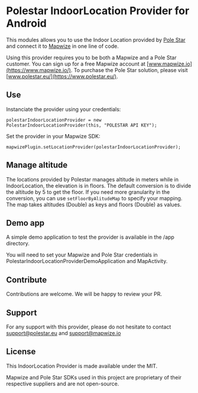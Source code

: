 # Polestar IndoorLocation Provider for Android

This modules allows you to use the Indoor Location provided by [Pole Star](https://www.polestar.eu/) and connect it to [Mapwize](https://www.mapwize.io/) in one line of code.

Using this provider requires you to be both a Mapwize and a Pole Star customer. You can sign up for a free Mapwize account at [www.mapwize.io](https://www.mapwize.io/). To purchase the Pole Star solution, please visit [www.polestar.eu/](https://www.polestar.eu/).

## Use

Instanciate the provider using your credentials:

```
polestarIndoorLocationProvider = new PolestarIndoorLocationProvider(this, "POLESTAR API KEY");
```

Set the provider in your Mapwize SDK:

```
mapwizePlugin.setLocationProvider(polestarIndoorLocationProvider);     
```

## Manage altitude

The locations provided by Polestar manages altitude in meters while in IndoorLocation, the elevation is in floors. The default conversion is to divide the altitude by 5 to get the floor. If you need more granularity in the conversion, you can use `setFloorByAlitudeMap` to specify your mapping. The map takes altitudes (Double) as keys and floors (Double) as values.

## Demo app

A simple demo application to test the provider is available in the /app directory.

You will need to set your Mapwize and Pole Star credentials in PolestarIndoorLocationProviderDemoApplication and MapActivity.

## Contribute

Contributions are welcome. We will be happy to review your PR.

## Support

For any support with this provider, please do not hesitate to contact [support@polestar.eu](mailto:support@polestar.eu) and [support@mapwize.io](mailto:support@mapwize.io)

## License

This IndoorLocation Provider is made available under the MIT.

Mapwize and Pole Star SDKs used in this project are proprietary of their respective suppliers and are not open-source.